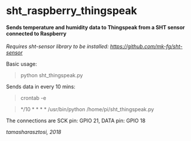 # sht_raspberry_thingspeak
#### Sends temperature and humidity data to Thingspeak from a SHT sensor connected to Raspberry

*Requires sht-sensor library to be installed: https://github.com/mk-fg/sht-sensor*

Basic usage:

> python sht_thingspeak.py

Sends data in every 10 mins:

> crontab -e

> */10 * * * * /usr/bin/python /home/pi/sht_thingspeak.py

The connections are SCK pin: GPIO 21, DATA pin: GPIO 18


*tamasharasztosi, 2018*
